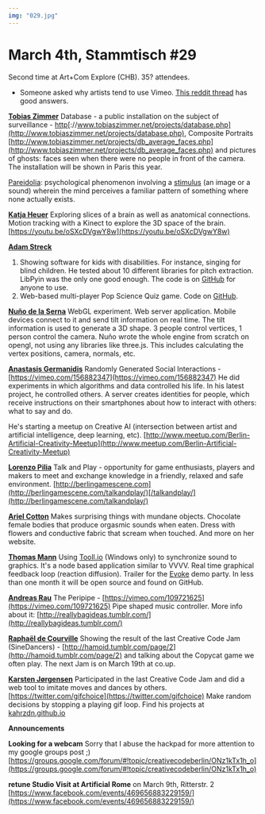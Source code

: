 ```yaml
---
img: "029.jpg"
---
```


# **March 4th, Stammtisch #29**

Second time at Art+Com Explore (CHB). 35? attendees.

* Someone asked why artists tend to use Vimeo. [This reddit thread](https://www.reddit.com/r/NoStupidQuestions/comments/2qpzeh/why_do_people_use_vimeo_instead_of_youtube/) has good answers.

[**Tobias Zimmer**](https://twitter.com/tobiaszmr)
Database - a public installation on the subject of surveillance - [http](http://www.tobiaszimmer.net/projects/database.php)[://www.tobiaszimmer.net/projects/database.php](http://www.tobiaszimmer.net/projects/database.php), Composite Portraits [http://www.tobiaszimmer.net/projects/db_average_faces.php](http://www.tobiaszimmer.net/projects/db_average_faces.php) and pictures of ghosts: faces seen when there were no people in front of the camera. The installation will be shown in Paris this year.

[Pareidolia](https://en.wikipedia.org/wiki/Pareidolia): psychological phenomenon involving a [stimulus](https://en.wikipedia.org/wiki/Stimulation) (an image or a sound) wherein the mind perceives a familiar pattern of something where none actually exists.

[**Katja Heuer**](http://www.graphy.eu/)
Exploring slices of a brain as well as anatomical connections. Motion tracking with a Kinect to explore the 3D space of the brain.
[https://youtu.be/oSXcDVgwY8w](https://youtu.be/oSXcDVgwY8w)

[**Adam Streck**](http://justaconcept.org/)

1. Showing software for kids with disabilities. For instance, singing for blind children. He tested about 10 different libraries for pitch extraction. LibPyin was the only one good enough. The code is on [GitHub](https://github.com/xstreck1/LibPyin) for anyone to use.
2. Web-based multi-player Pop Science Quiz game. Code on [GitHub](https://github.com/xstreck1/PopSciQuiz).

[**Nuño de la Serna**](http://action-io.tumblr.com/)
WebGL experiment. Web server application. Mobile devices connect to it and send tilt information on real time. The tilt information is used to generate a 3D shape. 3 people control vertices, 1 person control the camera. Nuño wrote the whole engine from scratch on opengl, not using any libraries like three.js. This includes calculating the vertex positions, camera, normals, etc.

[**Anastasis Germanidis**](http://agermanidis.com/)
Randomly Generated Social Interactions - [https://vimeo.com/156882347](https://vimeo.com/156882347)
He did experiments in which algorithms and data controlled his life. In his latest project, he controlled others. A server creates identities for people, which receive instructions on their smartphones about how to interact with others: what to say and do.

He's starting a meetup on Creative AI (intersection between artist and artificial intelligence, deep learning, etc).
[http://www.meetup.com/Berlin-Artificial-Creativity-Meetup](http://www.meetup.com/Berlin-Artificial-Creativity-Meetup)

[**Lorenzo Pilia**](http://lorenzo.pilia.it/)
Talk and Play - opportunity for game enthusiasts, players and makers to meet and exchange knowledge in a friendly, relaxed and safe environment. [http://berlingamescene.com](http://berlingamescene.com/talkandplay/)[/talkandplay/](http://berlingamescene.com/talkandplay/)

[**Ariel Cotton**](http://www.argoncobalt.com/) 
Makes surprising things with mundane objects. Chocolate female bodies that produce orgasmic sounds when eaten. Dress with flowers and conductive fabric that scream when touched. And more on her website.

[**Thomas Mann**](https://twitter.com/pixtur)
Using [Tooll.io](http://tooll.io/) (Windows only) to synchronize sound to graphics. It's a node based application similar to VVVV. Real time graphical feedback loop (reaction diffusion). Trailer for the [Evoke](https://www.evoke.eu/2015/) demo party. In less than one month it will be open source and found on GitHub.

[**Andreas Rau**](http://andreasrau.eu/)
The Peripipe - [https://vimeo.com/109721625](https://vimeo.com/109721625) Pipe shaped music controller. More info about it: [http://reallybagideas.tumblr.com/](http://reallybagideas.tumblr.com/)

[**Raphaël de Courville**](https://twitter.com/sableraph)
Showing the result of the last Creative Code Jam (SineDancers) - [http://hamoid.tumblr.com/page/2](http://hamoid.tumblr.com/page/2) and talking about the Copycat game we often play. The next Jam is on March 19th at co.up.

[**Karsten Jørgensen**](https://twitter.com/kahrzdn)
Participated in the last Creative Code Jam and did a web tool to imitate moves and dances by others.
[https://twitter.com/gifchoice](https://twitter.com/gifchoice) Make random decisions by stopping a playing gif loop.
Find his projects at [kahrzdn.github.io](https://kahrzdn.github.io/)


**Announcements**

**Looking for a webcam**
Sorry that I abuse the hackpad for more attention to my google groups post ;)
[https://groups.google.com/forum/#!topic/creativecodeberlin/ONz1kTx1h_o](https://groups.google.com/forum/#!topic/creativecodeberlin/ONz1kTx1h_o)

**retune Studio Visit at Artificial Rome** on March 9th, Ritterstr. 2
[https://www.facebook.com/events/469656883229159/](https://www.facebook.com/events/469656883229159/)



